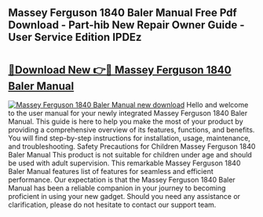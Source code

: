 ## Massey Ferguson 1840 Baler Manual Free Pdf Download - Part-hib New Repair Owner Guide - User Service Edition IPDEz

# <h2><a href="http://bc89240.oget.top/?id=Massey+Ferguson+1840+Baler+Manual">🔗Download New 👉🔴 Massey Ferguson 1840 Baler Manual</a></h2>

[![Massey Ferguson 1840 Baler Manual new download](https://i.imgur.com/5g1atiW.png)](http://bc89240.oget.top/?id=Massey+Ferguson+1840+Baler+Manual)
Hello and welcome to the user manual for your newly integrated Massey Ferguson 1840 Baler Manual. This guide is here to help you make the most of your product by providing a comprehensive overview of its features, functions, and benefits. You will find step-by-step instructions for installation, usage, maintenance, and troubleshooting. Safety Precautions for Children Massey Ferguson 1840 Baler Manual This product is not suitable for children under age and should be used with adult supervision. This remarkable Massey Ferguson 1840 Baler Manual features list of features for seamless and efficient performance. Our expectation is that the Massey Ferguson 1840 Baler Manual has been a reliable companion in your journey to becoming proficient in using your new gadget. Should you need any assistance or clarification, please do not hesitate to contact our support team.
